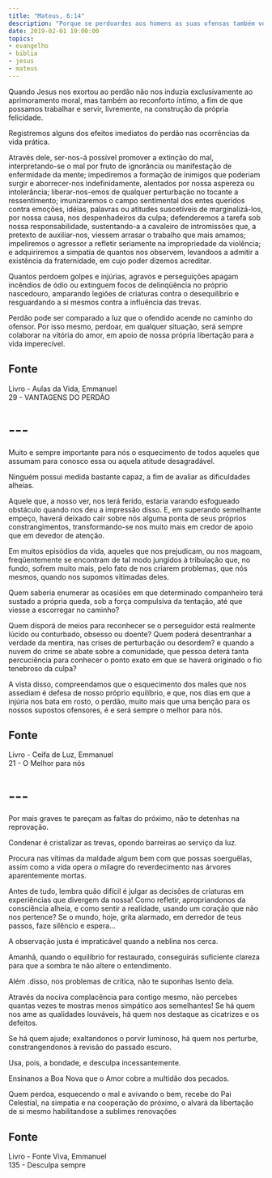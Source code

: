```yaml
---
title: "Mateus, 6:14"
description: "Porque se perdoardes aos homens as suas ofensas também vosso Pai Celestial vos perdoará a vós... – Jesus"
date: 2019-02-01 19:00:00
topics: 
- evangelho
- biblia
- jesus
- mateus
---
```


Quando Jesus nos exortou ao perdão não nos induzia exclusivamente ao
aprimoramento moral, mas também ao reconforto íntimo, a fim de que possamos
trabalhar e servir, livremente, na construção da própria felicidade.

Registremos alguns dos efeitos imediatos do perdão nas ocorrências da vida
prática.

Através dele, ser-nos-á possível promover a extinção do mal, interpretando-se o
mal por fruto de ignorância ou manifestação de enfermidade da mente; impediremos
a formação de inimigos que poderiam surgir e aborrecer-nos indefinidamente,
alentados por nossa aspereza ou intolerância; liberar-nos-emos de qualquer
perturbação no tocante a ressentimento; imunizaremos o campo sentimental dos
entes queridos contra emoções, idéias, palavras ou atitudes suscetíveis de
marginalizá-los, por nossa causa, nos despenhadeiros da culpa; defenderemos a
tarefa sob nossa responsabilidade, sustentando-a a cavaleiro de intromissões
que, a pretexto de auxiliar-nos, viessem arrasar o trabalho que mais amamos;
impeliremos o agressor a refletir seriamente na impropriedade da violência; e
adquiriremos a simpatia de quantos nos observem, levandoos a admitir a
existência da fraternidade, em cujo poder dizemos acreditar.

Quantos perdoem golpes e injúrias, agravos e perseguições apagam incêndios de
ódio ou extinguem focos de delinqüência no próprio nascedouro, amparando legiões
de criaturas contra o desequilíbrio e resguardando a si mesmos contra a
influência das trevas.

Perdão pode ser comparado a luz que o ofendido acende no caminho do ofensor. Por
isso mesmo, perdoar, em qualquer situação, será sempre colaborar na vitória do
amor, em apoio de nossa própria libertação para a vida imperecível.

## Fonte
Livro - Aulas da Vida, Emmanuel  
29 - VANTAGENS DO PERDÃO

# ---

Muito e sempre importante para nós o esquecimento de todos aqueles que assumam
para conosco essa ou aquela atitude desagradável.

Ninguém possui medida bastante capaz, a fim de avaliar as dificuldades alheias.

Aquele que, a nosso ver, nos terá ferido, estaria varando esfogueado obstáculo
quando nos deu a impressão disso. E, em superando semelhante empeço, haverá
deixado cair sobre nós alguma ponta de seus próprios constrangimentos,
transformando-se nos muito mais em credor de apoio que em devedor de atenção.

Em muitos episódios da vida, aqueles que nos prejudicam, ou nos magoam,
freqüentemente se encontram de tal modo jungidos à tribulação que, no fundo,
sofrem muito mais, pelo fato de nos criarem problemas, que nós mesmos, quando
nos supomos vitimadas deles.

Quem saberia enumerar as ocasiões em que determinado companheiro terá sustado a
própria queda, sob a força compulsiva da tentação, até que viesse a escorregar
no caminho?

Quem disporá de meios para reconhecer se o perseguidor está realmente lúcido ou
conturbado, obsesso ou doente? Quem poderá desentranhar a verdade da mentira,
nas crises de perturbação ou desordem? e quando a nuvem do crime se abate sobre
a comunidade, que pessoa deterá tanta percuciência para conhecer o ponto exato
em que se haverá originado o fio tenebroso da culpa?

A vista disso, compreendamos que o esquecimento dos males que nos assediam é
defesa de nosso próprio equilíbrio, e que, nos dias em que a injúria nos bata em
rosto, o perdão, muito mais que uma benção para os nossos supostos ofensores, é
e será sempre o melhor para nós.

## Fonte
Livro - Ceifa de Luz, Emmanuel  
21 - O Melhor para nós

# ---

Por mais graves te pareçam as faltas do próximo, não te detenhas na
reprovação.

Condenar é cristalizar as trevas, opondo barreiras ao serviço da luz.

Procura nas vítimas da maldade algum bem com que possas soerguê­las,
assim como a vida opera o milagre do reverdecimento nas árvores aparentemente
mortas.

Antes de tudo, lembra quão difícil é julgar as decisões de criaturas em
experiências que divergem da nossa!
Como refletir, apropriando­nos da consciência alheia, e como sentir a
realidade, usando um coração que não nos pertence?
Se o mundo, hoje, grita alarmado, em derredor de teus passos, faze silêncio
e espera...

A observação justa é impraticável quando a neblina nos cerca.

Amanhã, quando o equilíbrio for restaurado, conseguirás suficiente clareza
para que a sombra te não altere o entendimento.

Além .disso, nos problemas de crítica, não te suponhas Isento dela.

Através da nociva complacência para contigo mesmo, não percebes quantas
vezes te mostras menos simpático aos semelhantes!
Se há quem nos ame as qualidades louváveis, há quem nos destaque as
cicatrizes e os defeitos.

Se há quem ajude; exaltando­nos o porvir luminoso, há quem nos perturbe,
constrangendo­nos à revisão do passado escuro.

Usa, pois, a bondade, e desculpa incessantemente.

Ensina­nos a Boa Nova que o Amor cobre a multidão dos pecados.

Quem perdoa, esquecendo o mal e avivando o bem, recebe do Pai Celestial,
na simpatia e na cooperação do próximo, o alvará da libertação de si mesmo
habilitando­se a sublimes renovações

## Fonte
Livro - Fonte Viva, Emmanuel  
135 - Desculpa sempre

